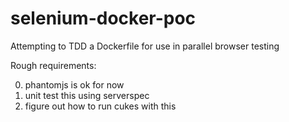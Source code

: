 selenium-docker-poc
===

Attempting to TDD a Dockerfile for use in parallel browser testing

Rough requirements:

0. phantomjs is ok for now
0. unit test this using serverspec
0. figure out how to run cukes with this
